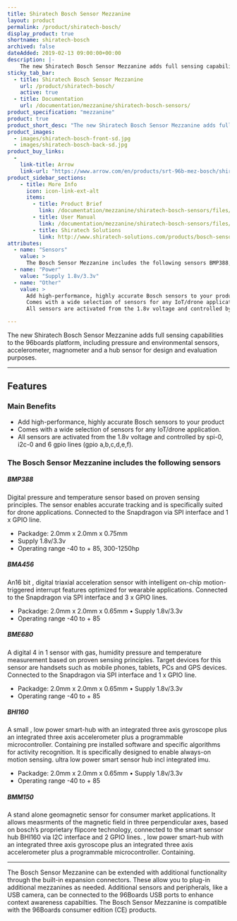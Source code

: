 ```yaml
---
title: Shiratech Bosch Sensor Mezzanine
layout: product
permalink: /product/shiratech-bosch/
display_product: true
shortname: shiratech-bosch
archived: false
dateAdded: 2019-02-13 09:00:00+00:00
description: |-
    The new Shiratech Bosch Sensor Mezzanine adds full sensing capabilities to the 96boards platform, including pressure and environmental sensors, accelerometer, magnometer and a hub sensor for design and evaluation purposes.
sticky_tab_bar:
  - title: Shiratech Bosch Sensor Mezzanine
    url: /product/shiratech-bosch/
    active: true
  - title: Documentation
    url: /documentation/mezzanine/shiratech-bosch-sensors/
product_specification: "mezzanine"
product: true
product_short_desc: "The new Shiratech Bosch Sensor Mezzanine adds full sensing capabilities to the 96boards platform, including pressure and environmental sensors, accelerometer, magnometer and a hub sensor for design and evaluation purposes."
product_images:
  - images/shiratech-bosch-front-sd.jpg
  - images/shiratech-bosch-back-sd.jpg
product_buy_links:
  -
    link-title: Arrow
    link-url: "https://www.arrow.com/en/products/srt-96b-mez-bosch/shiratech"
product_sidebar_sections:
    - title: More Info
      icon: icon-link-ext-alt
      items:
        - title: Product Brief
          link: /documentation/mezzanine/shiratech-bosch-sensors/files/shiratech-bosch-sensors-quick-start.pdf
        - title: User Manual
          link: /documentation/mezzanine/shiratech-bosch-sensors/files/shiratech-bosch-sensors-user-manual.pdf
        - title: Shiratech Solutions
          link: http://www.shiratech-solutions.com/products/bosch-sensor/
attributes:
  - name: "Sensors"
    value: >
      The Bosch Sensor Mezzanine includes the following sensors BMP388, BMA456, BME680, BHI160 and BMM150
  - name: "Power"
    value: "Supply 1.8v/3.3v"
  - name: "Other"
    value: >
      Add high-performance, highly accurate Bosch sensors to your product
      Comes with a wide selection of sensors for any IoT/drone application.
      All sensors are activated from the 1.8v voltage and controlled by spi-0, i2c-0 and 6 gpio lines (gpio a,b,c,d,e,f).

---
```

The new Shiratech Bosch Sensor Mezzanine adds full sensing capabilities to the 96boards platform, including pressure and environmental sensors, accelerometer, magnometer and a hub sensor for design and evaluation purposes.

***

## Features

### Main Benefits

- Add high-performance, highly accurate Bosch sensors to your product
- Comes with a wide selection of sensors for any IoT/drone application.
- All sensors are activated from the 1.8v voltage and controlled by spi-0, i2c-0 and 6 gpio lines (gpio a,b,c,d,e,f).

### The Bosch Sensor Mezzanine includes the following sensors

##### BMP388

Digital pressure and temperature sensor based on proven sensing principles. The sensor enables accurate tracking and is specifically suited for drone applications. Connected to the Snapdragon via SPI interface and 1 x GPIO line.

- Packadge: 2.0mm x 2.0mm x 0.75mm
- Supply 1.8v/3.3v
- Operating range -40 to + 85, 300-1250hp

##### BMA456

An16 bit , digital triaxial acceleration sensor with intelligent on-chip motion-triggered interrupt features optimized for wearable applications. Connected to the Snapdragon via SPI interface and 3 x GPIO lines.

- Packadge: 2.0mm x 2.0mm x 0.65mm • Supply 1.8v/3.3v
- Operating range -40 to + 85

##### BME680

A digital 4 in 1 sensor with gas, humidity pressure and temperature measurement based on proven sensing principles. Target devices for this sensor are handsets such as mobile phones, tablets, PCs and GPS devices. Connected to the Snapdragon via SPI interface and 1 x GPIO line.

- Packadge: 2.0mm x 2.0mm x 0.65mm • Supply 1.8v/3.3v
- Operating range -40 to + 85

##### BHI160

A small , low power smart-hub with an integrated three axis gyroscope plus an integrated three axis accelerometer plus a programmable microcontroller. Containing pre installed software and specific algorithms for activity recognition. It is specifically designed to enable always-on motion sensing. ultra low power smart sensor hub incl integrated imu.

- Packadge: 2.0mm x 2.0mm x 0.65mm • Supply 1.8v/3.3v
- Operating range -40 to + 85

##### BMM150

A stand alone geomagnetic sensor for consumer market applications. It allows measrments of the magnetic field in three perpendicular axes, based on bosch’s proprietary flipcore technology, connected to the smart sensor hub BHI160 via I2C interface and 2 GPIO lines. , low power smart-hub with an integrated three axis gyroscope plus an integrated three axis accelerometer plus a programmable microcontroller. Containing.

***

The Bosch Sensor Mezzanine can be extended with additional functionality through the built-in expansion connectors. These allow you to plug-in additional mezzanines as needed. Additional sensors and peripherals, like a USB camera,
can be connected to the 96Boards USB ports to enhance context awareness capabilties. The Bosch Sensor Mezzanine is compatible with the 96Boards consumer edition (CE) products.
